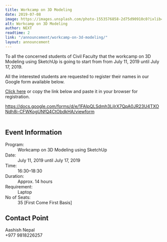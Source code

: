 ```yaml
---
title: Workcamp on 3D Modeling 
date: 2019-07-08
image: https://images.unsplash.com/photo-1553576858-2d75d90910c0?ixlib=rb-1.2.1&ixid=eyJhcHBfaWQiOjEyMDd9&auto=format&fit=crop&w=1455&h=970
alt: Workcamp on 3D Modeling
author: NEXT
readtime: 2
link: "/announcement/workcamp-on-3d-modeling/"
layout: announcement
---
```


To all the concerned students of Civil Faculty that the workcamp on 3D Modeling using SketchUp is going to start from from July 11, 2019 until July 17, 2019.

All the interested students are requested to register their names in our Google form
available below.

[Click here](https://docs.google.com/forms/d/e/1FAIpQLSdmh3LjIrX7QpA0JR23U4TXONdh8i-CFWKogUNfQ4CtObdkHA/viewform
) or copy the link below and paste it in your browser for registration.

https://docs.google.com/forms/d/e/1FAIpQLSdmh3LjIrX7QpA0JR23U4TXONdh8i-CFWKogUNfQ4CtObdkHA/viewform
<br /><br />
## Event Information
<dl>
  <dt>Program:</dt>
  <dd>Workcamp on 3D Modeling using SketchUp</dd>
  <dt>Date:</dt>
  <dd>July 11, 2019 until July 17, 2019</dd>  
  <dt>Time:</dt>
  <dd>16:30&ndash;18:30</dd>   
  <dt>Duration:</dt>
  <dd>Approx. 14 hours</dd>
  <dt>Requirement:</dt>
  <dd>Laptop</dd>
    <dt>No of Seats:</dt>
  <dd>35 [First Come First Basis]</dd>
</dl>

## Contact Point
Aashish Nepal <br />
+977 9818226257